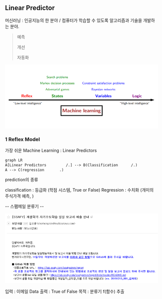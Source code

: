 ## Linear Predictor

머신러닝 : 인공지능의 한 분야  /  컴퓨터가 학습할 수 있도록 알고리즘과 기술을 개발하는 분야.

> 예측  
> 
> 개선
> 
> 자동화

<img src=./image/Machine_Learning.png>

### 1 Reflex Model

가장 쉬운 Machine Learning : Linear Predictors


```mermaid
graph LR
A[Linear Predictors         /.] --> B(Classification      /.)
A --> C(regression       .)
```

prediction의 종류

classification : 등급화  (학점 시스템, True or False)
Regression : 수치화 (개미의 주식가격 예측, )




-- 스팸메일 분류기 --

<img src=./image/email.png>

입력 :  이메일 Data
출력 :  True of False
목적 : 분류기 f(함수) 추출

<!--stackedit_data:
eyJoaXN0b3J5IjpbOTIxNjg4NjI1LDExNzEzMzA4Miw5MDg0Nj
k4MTcsLTY1NzUyNzA3OCwxNTEwMjU2MjY0LC01OTg3NjkxNjQs
MTg1MzUyMjQwOSwtMjA4ODc0NjYxMl19
-->